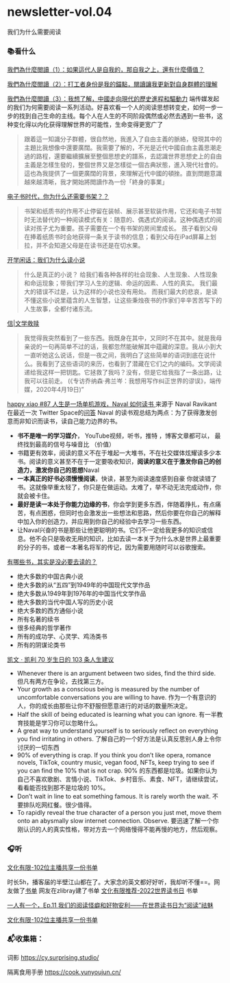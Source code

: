 # newsletter-vol.04

我们为什么需要阅读

### 📚看什么

[我們為什麼閲讀（1）：如果這代人是自我的，那自我之上，還有什麼價值？](https://12ft.io/proxy?ref=\&q=https://theinitium.com/article/20220416-mainland-readers-1/)

[我們為什麼閲讀（2）：打工者身份是我的錨點，閱讀讓我更新對自身群體的理解](https://12ft.io/proxy?ref=\&q=https://theinitium.com/article/20220423-mainland-readers-2/)

[我們為什麼閲讀（3）：我想了解，中國走向現代的歷史進程和驅動力](https://12ft.io/proxy?q=https%3A%2F%2Ftheinitium.com%2Farticle%2F20220430-mainland-readers-3%2F%22) 端传媒发起的我们为何需要阅读一系列活动。好喜欢看一个人的阅读思想转变史，如何一步一步的找到自己生命的主线。每个人在人生的不同阶段偶然或必然去遇到一些书，这种变化得以内化获得理解世界的可能性，生命变得更宽广了

> 跟着這一知識分子群體，很自然地，我進入了自由主義的脈絡，發現其中的主題比我想像中還要廣闊。我需要了解的，不光是近代中國自由主義思潮走過的路程，還要繼續擴展至整個思想史的譜系，去認識世界思想史上的自由主義是怎樣生發的，整個世界又是怎樣從一個古典狀態，進入現代社會的。這也為我提供了一個更廣闊的背景，來理解近代中國的頓挫。直到問題意識越來越清晰，我才開始將閲讀作為一份「終身的事業」

[电子书时代，你为什么还需要书架？？](https://fangkc.cn/2015/12/bookshelves/)

> 书架和纸质书的作用不止停留在装帧、展示甚至软装作用，它还和电子书暂时无法替代的一种阅读模式有关：随意的、偶遇式的阅读。这种偶遇式的阅读对孩子尤为重要。孩子需要在一个有书架的房间里成长。 孩子看到父母在捧着纸质书时会地获得一条关于读书的信息；看到父母在iPad屏幕上划拉，并不会知道父母是在读书还是在切水果。

[开学闲话：我们为什么读小说](https://mp.weixin.qq.com/s/L3scGeYKnHZfGuu53M3Vpg)

> 什么是真正的小说？ 给我们看各种各样的社会现象、人生现象、人性现象和命运现象；带我们学习人生的逻辑、命运的因素、人性的真实。 我们最大的错误不过是，认为这样的小说也没有用处。 而我们最大的悲哀，是读不懂这些小说里蕴含的人生智慧，让这些秉烛夜书的作家们辛辛苦苦写下的人生故事，全都付诸东流。

[信|文学救赎](https://mp.weixin.qq.com/s/WA11MendyE2JezeNqsc26A)

> 我觉得我突然看到了一些东西。我既身在其中，又同时不在其中。就是我母亲说的一句再简单不过的话，我都忽然能破解其中蕴藏的深意。我从小到大一直听她这么说话，但是一夜之间，我明白了这些简单的语词到底在说什么。我看到了这些语词的来历，也看到了潜藏在它们之内的编码。文学阅读递给我这样一把钥匙。它拯救了我吗？没有，但是它给我指了一条出路，让我可以往前走。 (《专访乔纳森·弗兰岑：我想用写作纠正世界的谬误》，端传媒，2020年4月19日)”

[happy xiao #87 人生是一场单机游戏，Naval 如何读书 ](http://coke.do/issues/87-naval-1092653)来源于 Naval Ravikant 在最近一次 Twitter Space的[问答](ttps://www.youtube.com/watch?v=7DxeNV7wdx8\&t=1941s\&ab\_channel=SuccessThinks) Naval 的读书观总结为两点：为了获得激发创意而非知识而读书，读自己能力边界的书。

* **书不是唯一的学习媒介**， YouTube视频，听书，推特 ，博客文章都可以， 最终找到最高的信号与噪音比 （价值）
* 书籍更有效率，阅读的意义不在于堆起一大堆书，不在社交媒体炫耀读多少本书。阅读的意义甚至不在于一定要吸收知识，**阅读的意义在于激发你自己的创造力，激发你自己的思想**Naval
* **一本真正的好书必须慢慢阅读**，快读，甚至为阅读速度感到自豪 你就读错了书。这就像举重太轻了，你只是在做运动。太难了，举不动无法完成动作，你就会被卡住。
* **最好是读一本处于你能力边缘的书**，你会学到更多东西，伴随着挣扎，有点痛苦，有点困惑，但同时也会激发出一些想法和思路，然后你要在你自己的解释中加入你的创造力，并应用到你自己的经验中去学习一些东西。
* 让Naval兴奋的书是那些让他更聪明的书。它们不一定给我更多的知识或信息。他不会只是吸收无用的知识，比如去读一本关于为什么水是世界上最重要的分子的书，或者一本著名将军的传记，因为需要用随时可以谷歌搜索。

[有哪些书，其实是没必要去读的？](http://wangyee.net/archives/4184)

* 绝大多数的中国古典小说
* 绝大多数的从“五四”到1949年的中国现代文学作品
* 绝大多数从1949年到1976年的中国当代文学作品
* 绝大多数的当代中国人写的历史小说
* 绝大多数的西方通俗小说
* 所有名著的续书
* 很多经典的哲学著作
* 所有的成功学、心灵学、鸡汤类书
* 所有的阴谋论类书

[凯文 · 凯利 70 岁生日的 103 条人生建议](https://mp.weixin.qq.com/s?src=11\&timestamp=1651486061\&ver=3774\&signature=kRDYRWQwbmj4m27VJ-wbLYJ\*eyiLly6TMKvZ59EBfznoub-yQ5-LSylGOsG2UBZvmXEEHrXuEB\*iKoBGtLaJKFesJYh-1fzHQIA1dMOwgR\*MFa5AN1j7EzsN7a8TNNS4\&new=1)

* Whenever there is an argument between two sides, find the third side. 但凡有两方在争论，去找第三方。
* Your growth as a conscious being is measured by the number of uncomfortable conversations you are willing to have. 作为一个有意识的人，你的成长由那些让你不舒服但愿意进行的对话的数量所决定。
* Half the skill of being educated is learning what you can ignore. 有一半教育技能是学习你可以忽略什么。
* A great way to understand yourself is to seriously reflect on everything you find irritating in others. 了解自己的一个好方法是认真反思别人身上令你讨厌的一切东西
* 90% of everything is crap. If you think you don’t like opera, romance novels, TikTok, country music, vegan food, NFTs, keep trying to see if you can find the 10% that is not crap. 90% 的东西都是垃圾。如果你认为自己不喜欢歌剧、言情小说、TikTok、乡村音乐、素食、NFT，请继续尝试，看看能否找到那不是垃圾的 10%。
* Don’t wait in line to eat something famous. It is rarely worth the wait. 不要排队吃网红餐。很少值得。
* To rapidly reveal the true character of a person you just met, move them onto an abysmally slow internet connection. Observe. 要迅速了解一个你刚认识的人的真实性格，带对方去一个网络慢得不能再慢的地方，然后观察。

### 🎧听

[文化有限-102位主播共享一份书单](https://pod.link/1482731836/episode/6fd1f3764e86aa52076955db3fc7a387)

时长5h，播客届的半壁江山都在了。大家念的英文都好好听，我却听不懂==。网友做了[书单](https://www.douban.com/doulist/149918139/) 网友在zlibray建了书单 [文化有限推荐-2022世界读书日](https://zh.book4you.org/booklist/560941/db5b98) 书单

[一人有一个，Ep.11 我们的阅读怪癖和好物安利——在世界读书日为“阅读”祛魅](https://pod.link/1585999219/episode/3a36ccf8dc1b3ab7fcf245982acbb220)

[文化有限-102位主播共享一份书单](https://pod.link/1482731836/episode/6fd1f3764e86aa52076955db3fc7a387)

### 📬收集箱：

词影 https://cy.surprising.studio/

隔离食用手册 https://cook.yunyoujun.cn/

